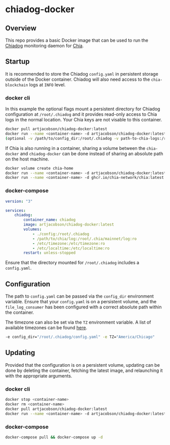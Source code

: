 # chiadog-docker

## Overview

This repo provides a basic Docker image that can be used to run the [Chiadog](https://github.com/martomi/chiadog) monitoring daemon for [Chia](https://www.chia.net).

## Startup
It is recommended to store the Chiadog `config.yaml` in persistent storage outside of the Docker container. Chiadog will also need access to the `chia-blockchain` logs at `INFO` level.

### docker cli
In this example the optional flags mount a persistent directory for Chiadog configuration at `/root/.chiadog` and it provides read-only access to Chia logs in the normal location.  Your Chia keys are not visable to this container.

```sh
docker pull artjacobson/chiadog-docker:latest
docker run --name <container-name> -d artjacobson/chiadog-docker:latest
(optional -v /path/to/config_dir:/root/.chiadog -v path-to-chia-logs:/root/.chia/mainnet/log:ro)
```

If Chia is also running in a container, sharing a volume between the `chia-docker` and `chiadog-docker` can be done instead of sharing an absolute path on the host machine.
```sh
docker volume create chia-home
docker run --name <container-name> -d artjacobson/chiadog-docker:latest -v chia-home:/root/.chia:ro
docker run --name <container-name> -d ghcr.io/chia-network/chia:latest -v chia-home:/root/.chia <additional args for keys and plots>
```
### docker-compose

```yaml
version: "3"

services:
    chiadog:
        container_name: chiadog
        image: artjacobson/chiadog-docker:latest
        volumes:
            - ./config:/root/.chiadog
            - /path/to/chia/log:/root/.chia/mainnet/log:ro
            - /etc/timezone:/etc/timezone:ro
            - /etc/localtime:/etc/localtime:ro
        restart: unless-stopped
```
Ensure that the directory mounted for `/root/.chiadog` includes a `config.yaml`.
## Configuration

The path to `config.yaml` can be passed via the `config_dir` environment variable.  Ensure that your `config.yaml` is on a persistent volume, and the `file_log_consumer` has been configured with a correct absolute path within the container. 

The timezone can also be set via the `TZ` environment variable.  A list of available timezones can be found [here](http://manpages.ubuntu.com/manpages/focal/man3/DateTime::TimeZone::Catalog.3pm.html).
```sh
-e config_dir="/root/.chiadog/config.yaml" -e TZ="America/Chicago"
```

## Updating

Provided that the configuration is on a persistent volume, updating can be done by deleting the container, fetching the latest image, and relaunching it with the appropriate arguments.
### docker cli
```sh
docker stop <container-name>
docker rm <container-name>
docker pull artjacobson/chiadog-docker:latest
docker run --name <container-name> -d artjacobson/chiadog-docker:latest -v /path/to/config_dir:/root/.chiadog -v path-to-chia-logs:/root/.chia/mainnet/log:ro -e config_dir="/root/.chiadog/config.yaml"
```
### docker-compose
```sh
docker-compose pull && docker-compose up -d
